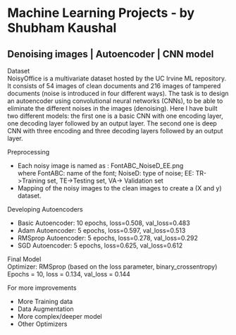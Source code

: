 # Machine Learning Projects - by Shubham Kaushal

## Denoising images | Autoencoder | CNN model
Dataset <br>
NoisyOffice is a multivariate dataset hosted by the UC Irvine ML repository. It consists of 54 images of clean documents and 216 images of tampered documents (noise is introduced in four different ways). The task is to design an autoencoder using convolutional neural networks (CNNs), to be able to eliminate the different noises in the images (denoising). Here I have built two different models: the first one is a basic CNN with one encoding layer, one decoding layer followed by an output layer. The second one is deep CNN with three encoding and three decoding layers followed by an output layer.

Preprocessing <br>
<ul>
  <li>Each noisy image is named as :	FontABC_NoiseD_EE.png <br>
where FontABC: name of the font; NoiseD: type of noise; EE: TR->Training set, TE->Testing set, VA-> Validation set
  <li>Mapping of the noisy images to the clean images to create a (X and y) dataset.
</ul>

Developing Autoencoders
<ul>
  <li>Basic Autoencoder:    10 epochs, loss=0.508, val_loss=0.483
  <li>Adam Autoencoder:     5 epochs, loss=0.597, val_loss=0.513
  <li>RMSprop Autoencoder:  5 epochs, loss=0.278, val_loss=0.292
  <li>SGD Autoencoder:      5 epochs, loss=0.625, val_loss=0.612
</ul>

Final Model <br>
Optimizer: RMSprop (based on the loss parameter, binary_crossentropy) <br>
Epochs = 10, loss = 0.134, val_loss = 0.144

For more improvements <br>
<ul>
  <li>More Training data
  <li>Data Augmentation
  <li>More complex/deeper model
  <li>Other Optimizers
